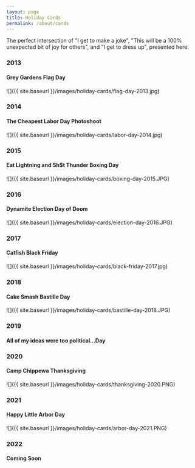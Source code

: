 ```yaml
---
layout: page
title: Holiday Cards
permalink: /about/cards
---
```



The perfect intersection of "I get to make a joke", "This will be a 100% unexpected bit of joy for others", and "I get to dress up", presented here.

### 2013 
#### Grey Gardens Flag Day
![]({{ site.baseurl }}/images/holiday-cards/flag-day-2013.jpg)

### 2014
#### The Cheapest Labor Day Photoshoot
![]({{ site.baseurl }}/images/holiday-cards/labor-day-2014.jpg)

### 2015
#### Eat Lightning and Sh$t Thunder Boxing Day
![]({{ site.baseurl }}/images/holiday-cards/boxing-day-2015.JPG)

### 2016
#### Dynamite Election Day of Doom
![]({{ site.baseurl }}/images/holiday-cards/election-day-2016.JPG)

### 2017
#### Catfish Black Friday 
![]({{ site.baseurl }}/images/holiday-cards/black-friday-2017.jpg)

### 2018
#### Cake Smash Bastille Day
![]({{ site.baseurl }}/images/holiday-cards/bastille-day-2018.JPG)

### 2019
#### All of my ideas were too political...Day

### 2020
#### Camp Chippewa Thanksgiving
![]({{ site.baseurl }}/images/holiday-cards/thanksgiving-2020.PNG)

### 2021
#### Happy Little Arbor Day
![]({{ site.baseurl }}/images/holiday-cards/arbor-day-2021.PNG)

### 2022
#### Coming Soon
<!-- ![]({{ site.baseurl }}/images/holiday-cards/black-friday-2017.jpg) -->



